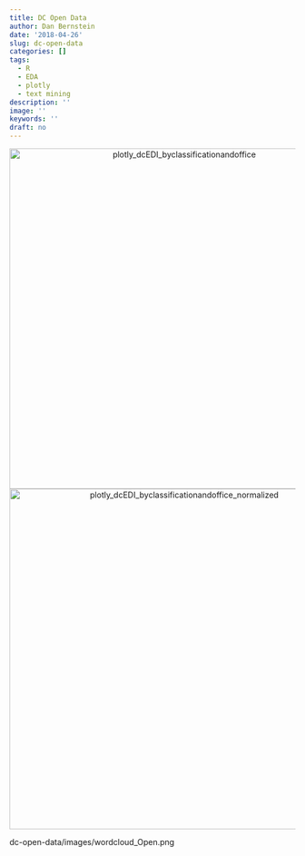 ```yaml
---
title: DC Open Data
author: Dan Bernstein
date: '2018-04-26'
slug: dc-open-data
categories: []
tags:
  - R
  - EDA
  - plotly
  - text mining
description: ''
image: ''
keywords: ''
draft: no
---
```



<div>
    <a href="https://plot.ly/~danbernstein/9/?share_key=6lk3yTkHBOxU71JMEMH8i2" target="_blank" title="plotly_dcEDI_byclassificationandoffice" style="display: block; text-align: center;"><img src="https://plot.ly/~danbernstein/9.png?share_key=6lk3yTkHBOxU71JMEMH8i2" alt="plotly_dcEDI_byclassificationandoffice" style="max-width: 100%;width: 600px;"  width="600" onerror="this.onerror=null;this.src='https://plot.ly/404.png';" /></a>
    <script data-plotly="danbernstein:9" sharekey-plotly="6lk3yTkHBOxU71JMEMH8i2" src="https://plot.ly/embed.js" async></script>
</div>


<div>
    <a href="https://plot.ly/~danbernstein/11/?share_key=pSo3nRDjBL8HcryBnSrJZE" target="_blank" title="plotly_dcEDI_byclassificationandoffice_normalized" style="display: block; text-align: center;"><img src="https://plot.ly/~danbernstein/11.png?share_key=pSo3nRDjBL8HcryBnSrJZE" alt="plotly_dcEDI_byclassificationandoffice_normalized" style="max-width: 100%;width: 600px;"  width="600" onerror="this.onerror=null;this.src='https://plot.ly/404.png';" /></a>
    <script data-plotly="danbernstein:11" sharekey-plotly="pSo3nRDjBL8HcryBnSrJZE" src="https://plot.ly/embed.js" async></script>
</div>

dc-open-data/images/wordcloud_Open.png


